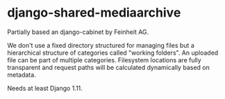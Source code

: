 # django-shared-mediaarchive

Partially based an django-cabinet by Feinheit AG.

We don't use a fixed directory structured for managing files but a hierarchical structure of categories called "working folders". An uploaded file can be part of multiple categories. Filesystem locations are fully transparent and request paths will be calculated dynamically based on metadata.

Needs at least Django 1.11.
